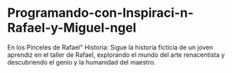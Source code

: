 # Programando-con-Inspiraci-n-Rafael-y-Miguel-ngel
En los Pinceles de Rafael" Historia: Sigue la historia ficticia de un joven aprendiz en el taller de Rafael, explorando el mundo del arte renacentista y descubriendo el genio y la humanidad del maestro.
